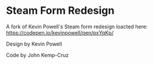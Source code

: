 # Steam Form Redesign
A fork of Kevin Powell's Steam form redesign loacted here: https://codepen.io/kevinpowell/pen/pxYqKp/

Design by Kevin Powell

Code by John Kemp-Cruz